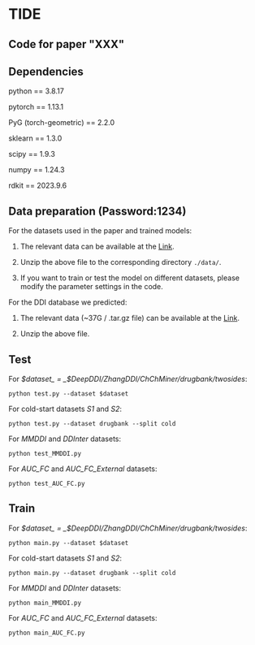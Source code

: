 # TIDE
Code for paper "XXX"
---

Dependencies
---

python == 3.8.17

pytorch == 1.13.1

PyG (torch-geometric) == 2.2.0

sklearn == 1.3.0

scipy == 1.9.3

numpy == 1.24.3

rdkit == 2023.9.6

Data preparation (Password:1234)
---
For the datasets used in the paper and trained models:

1. The relevant data can be available at the [Link](https://pan.baidu.com/s/1-i8GCBnG1yFElVAg6bviiA?pwd=1234).

2. Unzip the above file to the corresponding directory `./data/`.

3. If you want to train or test the model on different datasets, please modify the parameter settings in the code.

For the DDI database we predicted:

1. The relevant data (~37G / .tar.gz file) can be available at the [Link](https://pan.baidu.com/s/1_igni7S9k65bQlvSC7i1Ww?pwd=1234).

2. Unzip the above file.

Test
---
For _$dataset_ = _$DeepDDI/ZhangDDI/ChChMiner/drugbank/twosides_:

`python test.py --dataset $dataset`

For cold-start datasets _S1_ and _S2_:

`python test.py --dataset drugbank --split cold`

For _MMDDI_ and _DDInter_ datasets:

`python test_MMDDI.py`

For _AUC_FC_ and _AUC_FC_External_ datasets:

`python test_AUC_FC.py`

Train
---
For _$dataset_ = _$DeepDDI/ZhangDDI/ChChMiner/drugbank/twosides_:

`python main.py --dataset $dataset`

For cold-start datasets _S1_ and _S2_:

`python main.py --dataset drugbank --split cold`

For _MMDDI_ and _DDInter_ datasets:

`python main_MMDDI.py`

For _AUC_FC_ and _AUC_FC_External_ datasets:

`python main_AUC_FC.py`


